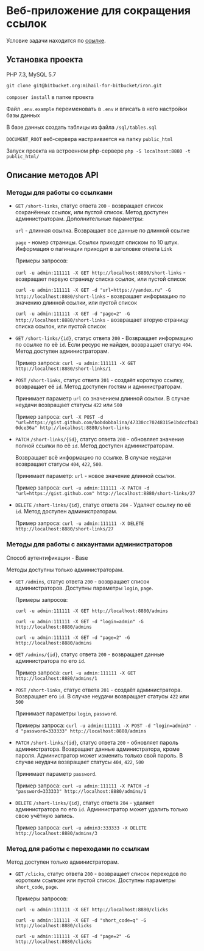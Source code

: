 # Веб-приложение для сокращения ссылок

Условие задачи находится по [ссылке](https://gist.github.com/whiskyjs/4d96d917d772712035790e46d5b275e6).

## Установка проекта

PHP 7.3, MySQL 5.7

`git clone git@bitbucket.org:mihail-for-bitbucket/iron.git`

`composer install` в папке проекта

Файл `.env.example` переименовать в `.env` и вписать в него настройки базы данных

В базе данных создать таблицы из файла `/sql/tables.sql`

`DOCUMENT_ROOT` веб-сервера настраивается на папку `public_html`

Запуск проекта на встроенном php-сервере `php -S localhost:8880 -t public_html/`

## Описание методов API

### Методы для работы со ссылками

- `GET` `/short-links`, статус ответа `200` - возвращает список сохранённых ссылок, или пустой список. Метод доступен администраторам. Дополнительные параметры:

    `url` - длинная ссылка. Возвращает все данные по длинной ссылке
    
    `page` - номер страницы. Ссылки приходят списком по 10 штук. Информация о пагинации приходит в заголовке ответа `Link`

    Примеры запросов: 
  
    `curl -u admin:111111 -X GET http://localhost:8880/short-links` - возвращает первую страницу списка ссылок, или пустой список
  
    `curl -u admin:111111 -X GET -d "url=https://yandex.ru" -G http://localhost:8880/short-links` - возвращает информацию по значению длинной ссылки, или пустой список

    `curl -u admin:111111 -X GET -d "page=2" -G http://localhost:8880/short-links` - возвращает вторую страницу списка ссылок, или пустой список


- `GET` `/short-links/{id}`, статус ответа `200` - Возвращает информацию по ссылке по её `id`. Если ресурс не найден, возвращает статус `404`. Метод доступен администраторам.

    Пример запроса: `curl -u admin:111111 -X GET http://localhost:8880/short-links/1`
  
    
- `POST` `/short-links`, статус ответа `201` - создаёт короткую ссылку, возвращает её `id`. Метод доступен гостям и администраторам.

    Принимает параметр `url` со значением длинной ссылки. В случае неудачи возвращает статусы `422` или `500`
  
    Пример запроса: `curl -X POST -d "url=https://gist.github.com/bobdobbalina/47330cc70248315e1bdccfb430dce36a" http://localhost:8880/short-links`
  

- `PATCH` `/short-links/{id}`, статус ответа `200` - обновляет значение полной ссылки по её `id`. Метод доступен администраторам.

    Возвращает всё информацию по ссылке. В случае неудачи возвращает статусы `404`, `422`, `500`.
  
    Принимает параметр: `url` - новое значение длинной ссылки.
  
    Пример запроса: `curl -u admin:111111 -X PATCH -d "url=https://gist.github.com" http://localhost:8880/short-links/27`
  

- `DELETE` `/short-links/{id}`, статус ответа `204` - Удаляет ссылку по её `id`. Метод доступен администраторам.

    Пример запроса: `curl -u admin:111111 -X DELETE http://localhost:8880/short-links/27`
  
### Методы для работы с аккаунтами администраторов

Способ аутентификации - Base

Методы доступны только администраторам.

- `GET` `/admins`, статус ответа `200` - возвращает список администраторов. Доступны параметры `login`, `page`.

    Примеры запросов: 
  
    `curl -u admin:111111 -X GET http://localhost:8880/admins`
  
    `curl -u admin:111111 -X GET -d "login=admin" -G http://localhost:8880/admins`
  
    `curl -u admin:111111 -X GET -d "page=2" -G http://localhost:8880/admins`


- `GET` `/admins/{id}`, статус ответа `200` - возвращает данные администратора по его `id`.

    Пример запроса: `curl -u admin:111111 -X GET http://localhost:8880/admins/1`


- `POST` `/short-links`, статус ответа `201` - создаёт администратора. Возвращает его `id`. В случае неудачи возвращает статусы `422` или `500`

    Принимает параметры `login`, `password`. 

    Примеры запроса: `curl -u admin:111111 -X POST -d "login=admin3" -d "password=333333" http://localhost:8880/admins`


- `PATCH` `/short-links/{id}`, статус ответа `200` - обновляет пароль администратора. Возвращает данные администратора, кроме пароля. Администратор может изменить только свой пароль. В случае неудачи возвращает статусы `404`, `422`, `500`

    Принимает параметр `password`.

    Пример запроса: `curl -u admin:111111 -X PATCH -d "password=333333" http://localhost:8880/admins/1`


- `DELETE` `/short-links/{id}`, статус ответа `204` - удаляет администратора по его `id`. Администратор может удалить только свою учётную запись.

    Пример запроса: `curl -u admin3:333333 -X DELETE http://localhost:8880/admins/3`


### Метод для работы с переходами по ссылкам

Метод доступен только администраторам.

- `GET` `/clicks`, статус ответа `200` - возвращает список переходов по коротким ссылкам или пустой список. Доступны параметры `short_code`, `page`.

  Примеры запросов:

  `curl -u admin:111111 -X GET http://localhost:8880/clicks`

  `curl -u admin:111111 -X GET -d "short_code=q" -G http://localhost:8880/clicks`

  `curl -u admin:111111 -X GET -d "page=2" -G http://localhost:8880/clicks`


